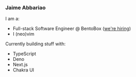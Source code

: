 ### Jaime Abbariao

I am a:

* Full-stack Software Engineer @ BentoBox ([we're hiring](https://getbento.com/careers/))
* I (neo)vim

Currently building stuff with:

* TypeScript
* Deno
* Next.js
* Chakra UI
